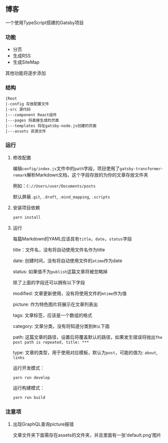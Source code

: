 ## 博客

一个使用TypeScript搭建的Gatsby项目

### 功能

- 分页
- 生成RSS
- 生成SiteMap

其他功能将逐步添加

### 结构

```
|Root
|-config 存放配置文件
|-src 源代码
|---component React组件
|---pages 将直接生成的页面
|---templates 将在gatsby-node.js创建的页面
|---assets 资源文件
```



### 运行

1. 修改配置

   编辑`config/index.js`文件中的`path`字段，项目使用了`gatsby-transformer-remark`解析Markdown文档，这个字段存放的为你的文章存放文件夹
   
   例如：`C://Users/user/Documents/posts`
   
   默认屏蔽`.git`, `.draft`, `.mind_mapping`, `.scripts`

2. 安装项目依赖

   ```powershell
   yarn install
   ```

3. 运行

   每篇Markdown的YAML应该具有`title`，`date`，`status`字段

   title：文件名，没有将自动使用文件名作为title

   date: 创建时间，没有将自动使用文件的`atime`作为date

   status: 如果值不为`publish`这篇文章将被忽略掉

   除了上面的字段还可以拥有以下字段

   modified: 文章更新使用，没有将使用文件的`mtime`作为值
   
   picture: 作为特色图片将展示在文章列表出

   tags: 文章标签，应该是一个数组的格式

   category: 文章分类，没有将知道分类到`默认`下面
   
   path: 这篇文章的路径，设置后将覆盖默认的路径，如果发生错误将抛出`The post path is repeated, title: ***`
   
   type: 文章的类型，用于使用对应模板，默认为`post`，可能的值为: `about`, `links`

   运行开发模式：

   ```powershell
   yarn run develop
   ```

   运行构建模式：

   ```powershell
   yarn run build
   ```
### 注意项

1. 出现GraphQL查询picture报错
   
   文章文件夹下面需存在assets的文件夹，并且里面有一张‘default.png’图片
